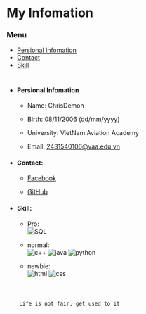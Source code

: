 
# My Infomation

### Menu
  - [Persional Infomation](#Persional-Infomation)
  - [Contact](#Contact)
  - [Skill](#Skill)

#

- #### Persional Infomation

  - Name: ChrisDemon    

  - Birth: 08/11/2006 (dd/mm/yyyy)  

  - University: VietNam Aviation Academy    

  - Email: 2431540106@vaa.edu.vn

- #### Contact:

  - [Facebook](https://www.facebook.com/Longpogba06)    

  - [GitHub](https://github.com/ChrisDemon0811)

- #### Skill:
  - Pro:    
    ![SQL](https://skillicons.dev/icons?i=mysql)  

  - normal:     
    ![c++](https://skillicons.dev/icons?i=cpp)
    ![java](https://skillicons.dev/icons?i=java)
    ![python](https://skillicons.dev/icons?i=py)    

  - newbie:     
    ![html](https://skillicons.dev/icons?i=html)
    ![css](https://skillicons.dev/icons?i=css)
 #

```sh

    Life is not fair, get used to it

```




